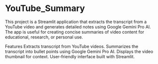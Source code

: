 # YouTube_Summary
This project is a Streamlit application that extracts the transcript from a YouTube video and generates detailed notes using Google Gemini Pro AI. The app is useful for creating concise summaries of video content for educational, research, or personal use.

Features
Extracts transcript from YouTube videos.
Summarizes the transcript into bullet points using Google Gemini Pro AI.
Displays the video thumbnail for context.
User-friendly interface built with Streamlit.
